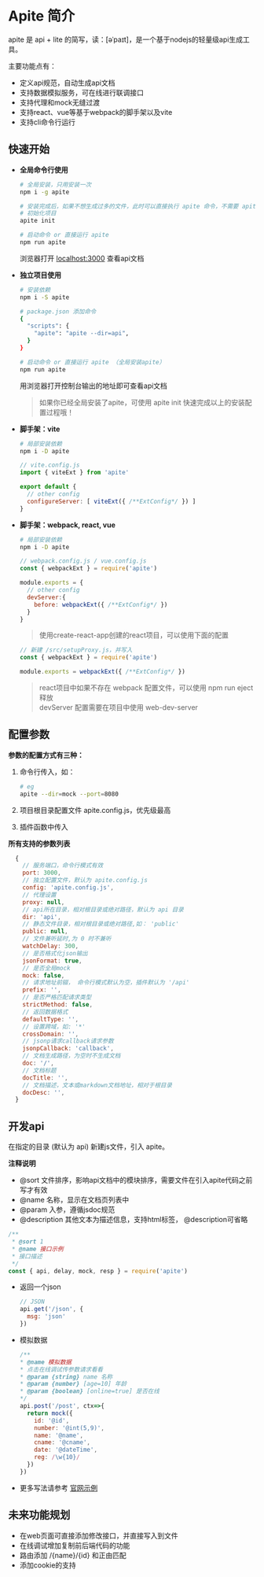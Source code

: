 # Apite 简介
apite 是 api + lite 的简写，读：[əˈpaɪt]，是一个基于nodejs的轻量级api生成工具。

主要功能点有：
- 定义api规范，自动生成api文档
- 支持数据模拟服务，可在线进行联调接口
- 支持代理和mock无缝过渡
- 支持react、vue等基于webpack的脚手架以及vite
- 支持cli命令行运行

## 快速开始

- **全局命令行使用**
  ```bash
  # 全局安装，只用安装一次
  npm i -g apite

  # 安装完成后，如果不想生成过多的文件，此时可以直接执行 apite 命令，不需要 apite init, 此操作不会初始化api的示例文件。
  # 初始化项目
  apite init

  # 启动命令 or 直接运行 apite
  npm run apite 
  ```
  浏览器打开 [localhost:3000](http://localhost:3000/) 查看api文档

- **独立项目使用**
  ```bash
  # 安装依赖
  npm i -S apite

  # package.json 添加命令
  {
    "scripts": {
      "apite": "apite --dir=api",
    }
  }

  # 启动命令 or 直接运行 apite （全局安装apite）
  npm run apite
  ```
  用浏览器打开控制台输出的地址即可查看api文档

  > 如果你已经全局安装了apite，可使用 apite init 快速完成以上的安装配置过程哦！

- **脚手架：vite**
  
  ```bash
  # 局部安装依赖
  npm i -D apite
  ```

  ```js
  // vite.config.js
  import { viteExt } from 'apite'

  export default {
    // other config
    configureServer: [ viteExt({ /**ExtConfig*/ }) ]
  }
  ```

- **脚手架：webpack, react, vue**

  ```bash
  # 局部安装依赖
  npm i -D apite
  ```

  ```js
  // webpack.config.js / vue.config.js
  const { webpackExt } = require('apite')

  module.exports = {
    // other config
    devServer:{
      before: webpackExt({ /**ExtConfig*/ })
    }
  }
  ```
  > 使用create-react-app创建的react项目，可以使用下面的配置
  ```js
  // 新建 /src/setupProxy.js，并写入
  const { webpackExt } = require('apite')
  
  module.exports = webpackExt({ /**ExtConfig*/ })
  ```

  > react项目中如果不存在 webpack 配置文件，可以使用 npm run eject 释放  
  > devServer 配置需要在项目中使用 web-dev-server

## 配置参数

  **参数的配置方式有三种：**

  1. 命令行传入，如：

      ```bash
      # eg
      apite --dir=mock --port=8080
      ```
  2. 项目根目录配置文件 apite.config.js，优先级最高
  3. 插件函数中传入

  **所有支持的参数列表**

  ```js
    {
      // 服务端口，命令行模式有效
      port: 3000,
      // 独立配置文件，默认为 apite.config.js
      config: 'apite.config.js',
      // 代理设置
      proxy: null,
      // api所在目录，相对根目录或绝对路径，默认为 api 目录
      dir: 'api',
      // 静态文件目录，相对根目录或绝对路径,如： 'public'
      public: null,
      // 文件兼听延时,为 0 时不兼听
      watchDelay: 300,
      // 是否格式化json输出
      jsonFormat: true,
      // 是否全局mock
      mock: false,
      // 请求地址前辍， 命令行模式默认为空，插件默认为 '/api'
      prefix: '',
      // 是否严格匹配请求类型
      strictMethod: false,
      // 返回数据格式
      defaultType: '',
      // 设置跨域，如: '*'
      crossDomain: '',
      // jsonp请求callback请求参数
      jsonpCallback: 'callback',
      // 文档生成路径，为空时不生成文档
      doc: '/',
      // 文档标题
      docTitle: '',
      // 文档描述，文本或markdown文档地址，相对于根目录
      docDesc: '',
    }
  ```

## 开发api

  在指定的目录 (默认为 api) 新建js文件，引入 apite。

  **注释说明**
  - @sort 文件排序，影响api文档中的模块排序，需要文件在引入apite代码之前写才有效
  - @name 名称，显示在文档页列表中
  - @param 入参，遵循jsdoc规范
  - @description 其他文本为描述信息，支持html标签， @description可省略

  ```js
  /**
   * @sort 1
   * @name 接口示例
   * 接口描述
   */
  const { api, delay, mock, resp } = require('apite')
  ```

  - 返回一个json 

    ```js
    // JSON
    api.get('/json', {
      msg: 'json'
    })
    ```
  - 模拟数据

    ```js
    /**
    * @name 模拟数据
    * 点击在线调试传参数请求看看
    * @param {string} name 名称
    * @param {number} [age=10] 年龄
    * @param {boolean} [online=true] 是否在线
    */
    api.post('/post', ctx=>{
      return mock({
        id: '@id',
        number: '@int(5,9)',
        name: '@name',
        cname: '@cname',
        date: '@dateTime',
        reg: /\w{10}/
      })
    })
    ```

  - 更多写法请参考 [官网示例](https://apite.frp.boyxing.com/)

## 未来功能规划
  - 在web页面可直接添加修改接口，并直接写入到文件
  - 在线调试增加复制前后端代码的功能
  - 路由添加 /{name}/{id} 和正由匹配
  - 添加cookie的支持
    



  

  





